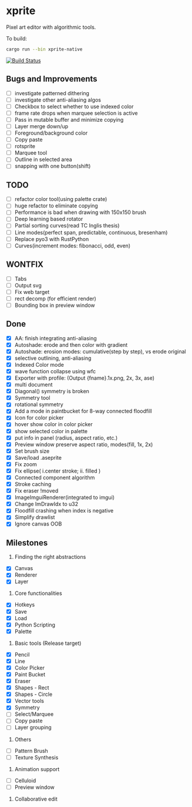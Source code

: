 # xprite

Pixel art editor with algorithmic tools.

To build:

```bash
cargo run --bin xprite-native
```

[![Build Status](https://travis-ci.org/rickyhan/xprite-editor.svg?branch=master)](https://travis-ci.org/rickyhan/xprite-editor)

## Bugs and Improvements

* [ ] investigate patterned dithering
* [ ] investigate other anti-aliasing algos
* [ ] Checkbox to select whether to use indexed color
* [ ] frame rate drops when marquee selection is active
* [ ] Pass in mutable buffer and minimize copying
* [ ] Layer merge down/up
* [ ] Foreground/background color
* [ ] Copy paste
* [ ] rotsprite
* [ ] Marquee tool
* [ ] Outline in selected area
* [ ] snapping with one button(shift)

## TODO

* [ ] refactor color tool(using palette crate)
* [ ] huge refactor to eliminate copying
* [ ] Performance is bad when drawing with 150x150 brush
* [ ] Deep learning based rotator
* [ ] Partial sorting curves(read TC Inglis thesis)
* [ ] Line modes(perfect span, predictable, continuous, bresenham)
* [ ] Replace pyo3 with RustPython
* [ ] Curves(increment modes: fibonacci, odd, even)

## WONTFIX

* [ ] Tabs
* [ ] Output svg
* [ ] Fix web target
* [ ] rect decomp (for efficient render)
* [ ] Bounding box in preview window

## Done

* [x] AA: finish integrating anti-aliasing
* [x] Autoshade: erode and then color with gradient
* [x] Autoshade: erosion modes: cumulative(step by step), vs erode original
* [x] selective outlining, anti-aliasing
* [x] Indexed Color mode
* [x] wave function collapse using wfc
* [x] Exporter with profile: (Output {fname}.1x.png, 2x, 3x, ase)
* [x] multi document
* [x] Diagonal(\) symmetry is broken
* [x] Symmetry tool
* [x] rotational symmetry
* [x] Add a mode in paintbucket for 8-way connected floodfill
* [x] Icon for color picker
* [x] hover show color in color picker
* [x] show selected color in palette
* [x] put info in panel (radius, aspect ratio, etc.)
* [x] Preview window preserve aspect ratio, modes(fill, 1x, 2x)
* [x] Set brush size
* [x] Save/load .aseprite
* [x] Fix zoom
* [x] Fix ellipse( i.center stroke; ii. filled )
* [x] Connected component algorithm
* [x] Stroke caching
* [x] Fix eraser !moved
* [x] ImageImguiRenderer(integrated to imgui)
* [x] Change ImDrawIdx to u32
* [x] Floodfill crashing when index is negative
* [x] Simplify drawlist
* [x] Ignore canvas OOB

## Milestones

1. Finding the right abstractions
* [x] Canvas
* [x] Renderer
* [x] Layer

1. Core functionalities
* [x] Hotkeys
* [x] Save
* [x] Load
* [x] Python Scripting
* [x] Palette

1. Basic tools (Release target)
* [x] Pencil
* [x] Line
* [x] Color Picker
* [x] Paint Bucket
* [x] Eraser
* [x] Shapes - Rect
* [x] Shapes - Circle
* [x] Vector tools
* [x] Symmetry
* [ ] Select/Marquee
* [ ] Copy paste
* [ ] Layer grouping

1. Others
* [ ] Pattern Brush
* [ ] Texture Synthesis

1. Animation support
* [ ] Celluloid
* [ ] Preview window

1. Collaborative edit
